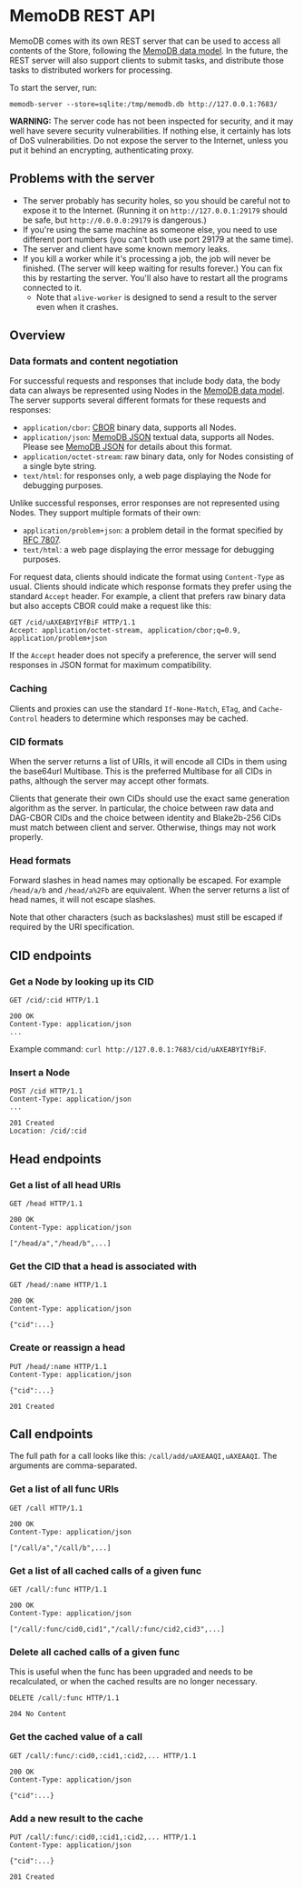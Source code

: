 # MemoDB REST API

MemoDB comes with its own REST server that can be used to access all contents
of the Store, following the [MemoDB data model]. In the future, the REST server
will also support clients to submit tasks, and distribute those tasks to
distributed workers for processing.

To start the server, run:

`memodb-server --store=sqlite:/tmp/memodb.db http://127.0.0.1:7683/`

**WARNING:** The server code has not been inspected for security, and it may
well have severe security vulnerabilities. If nothing else, it certainly has
lots of DoS vulnerabilities. Do not expose the server to the Internet, unless
you put it behind an encrypting, authenticating proxy.

## Problems with the server

- The server probably has security holes, so you should be careful not to
  expose it to the Internet. (Running it on `http://127.0.0.1:29179` should be
  safe, but `http://0.0.0.0:29179` is dangerous.)
- If you're using the same machine as someone else, you need to use different
  port numbers (you can't both use port 29179 at the same time).
- The server and client have some known memory leaks.
- If you kill a worker while it's processing a job, the job will never be
  finished. (The server will keep waiting for results forever.) You can fix
  this by restarting the server. You'll also have to restart all the programs
  connected to it.
  - Note that `alive-worker` is designed to send a result to the server even
    when it crashes.

## Overview

### Data formats and content negotiation

For successful requests and responses that include body data, the body data can
always be represented using Nodes in the [MemoDB data model]. The server
supports several different formats for these requests and responses:

- `application/cbor`: [CBOR] binary data, supports all Nodes.
- `application/json`: [MemoDB JSON] textual data, supports all Nodes. Please
  see [MemoDB JSON] for details about this format.
- `application/octet-stream`: raw binary data, only for Nodes consisting of a
  single byte string.
- `text/html`: for responses only, a web page displaying the Node for debugging
  purposes.

Unlike successful responses, error responses are not represented using Nodes.
They support multiple formats of their own:

- `application/problem+json`: a problem detail in the format specified by
  [RFC 7807].
- `text/html`: a web page displaying the error message for debugging purposes.

For request data, clients should indicate the format using `Content-Type` as
usual. Clients should indicate which response formats they prefer using the
standard `Accept` header. For example, a client that prefers raw binary data
but also accepts CBOR could make a request like this:

```http
GET /cid/uAXEABYIYfBiF HTTP/1.1
Accept: application/octet-stream, application/cbor;q=0.9, application/problem+json
```

If the `Accept` header does not specify a preference, the server will send
responses in JSON format for maximum compatibility.

### Caching

Clients and proxies can use the standard `If-None-Match`, `ETag`, and
`Cache-Control` headers to determine which responses may be cached.

### CID formats

When the server returns a list of URIs, it will encode all CIDs in them using
the base64url Multibase. This is the preferred Multibase for all CIDs in paths,
although the server may accept other formats.

Clients that generate their own CIDs should use the exact same generation
algorithm as the server. In particular, the choice between raw data and
DAG-CBOR CIDs and the choice between identity and Blake2b-256 CIDs must match
between client and server. Otherwise, things may not work properly.

### Head formats

Forward slashes in head names may optionally be escaped. For example
`/head/a/b` and `/head/a%2Fb` are equivalent. When the server returns a list of
head names, it will not escape slashes.

Note that other characters (such as backslashes) must still be escaped if
required by the URI specification.

## CID endpoints

### Get a Node by looking up its CID

```http
GET /cid/:cid HTTP/1.1

200 OK
Content-Type: application/json
...
```

Example command: `curl http://127.0.0.1:7683/cid/uAXEABYIYfBiF`.

### Insert a Node

```http
POST /cid HTTP/1.1
Content-Type: application/json
...

201 Created
Location: /cid/:cid
```

## Head endpoints

### Get a list of all head URIs

```http
GET /head HTTP/1.1

200 OK
Content-Type: application/json

["/head/a","/head/b",...]
```

### Get the CID that a head is associated with

```http
GET /head/:name HTTP/1.1

200 OK
Content-Type: application/json

{"cid":...}
```

### Create or reassign a head

```http
PUT /head/:name HTTP/1.1
Content-Type: application/json

{"cid":...}

201 Created
```

## Call endpoints

The full path for a call looks like this: `/call/add/uAXEAAQI,uAXEAAQI`. The
arguments are comma-separated.

### Get a list of all func URIs

```http
GET /call HTTP/1.1

200 OK
Content-Type: application/json

["/call/a","/call/b",...]
```

### Get a list of all cached calls of a given func

```http
GET /call/:func HTTP/1.1

200 OK
Content-Type: application/json

["/call/:func/cid0,cid1","/call/:func/cid2,cid3",...]
```

### Delete all cached calls of a given func

This is useful when the func has been upgraded and needs to be recalculated, or
when the cached results are no longer necessary.

```http
DELETE /call/:func HTTP/1.1

204 No Content
```

### Get the cached value of a call

```http
GET /call/:func/:cid0,:cid1,:cid2,... HTTP/1.1

200 OK
Content-Type: application/json

{"cid":...}
```

### Add a new result to the cache

```http
PUT /call/:func/:cid0,:cid1,:cid2,... HTTP/1.1
Content-Type: application/json

{"cid":...}

201 Created
```

[CBOR]: https://cbor.io/
[MemoDB data model]: ./data-model.md
[MemoDB JSON]: ./json.md
[RFC 7807]: https://datatracker.ietf.org/doc/html/rfc7807
